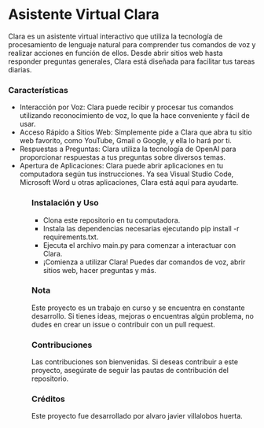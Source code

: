 <boby>
<h1> Asistente Virtual Clara </h1>


</h2>Clara es un asistente virtual interactivo que utiliza la tecnología de procesamiento de lenguaje natural para comprender tus comandos de voz y realizar acciones en función de ellos. Desde abrir sitios web hasta responder preguntas generales, Clara está diseñada para facilitar tus tareas diarias.</h2>

<h3>Características</h3>

<ul>

<li>Interacción por Voz: Clara puede recibir y procesar tus comandos utilizando reconocimiento de voz, lo que la hace conveniente y fácil de usar.</li>

<li>Acceso Rápido a Sitios Web: Simplemente pide a Clara que abra tu sitio web favorito, como YouTube, Gmail o Google, y ella lo hará por ti.</li>

<li>Respuestas a Preguntas: Clara utiliza la tecnología de OpenAI para proporcionar respuestas a tus preguntas sobre diversos temas.</li>

<li>Apertura de Aplicaciones: Clara puede abrir aplicaciones en tu computadora según tus instrucciones. Ya sea Visual Studio Code, Microsoft Word u otras aplicaciones, Clara está aquí para ayudarte.</li>

<ul/>

<h3>Instalación y Uso</h3>

<ul>
<li>Clona este repositorio en tu computadora.</li>

<li>Instala las dependencias necesarias ejecutando pip install -r requirements.txt.</li>

<li>Ejecuta el archivo main.py para comenzar a interactuar con Clara.</li>

<li>¡Comienza a utilizar Clara! Puedes dar comandos de voz, abrir sitios web, hacer preguntas y más.</li>

</ul>
<h3>Nota</h3>
Este proyecto es un trabajo en curso y se encuentra en constante desarrollo. Si tienes ideas, mejoras o encuentras algún problema, no dudes en crear un issue o contribuir con un pull request.

<h3>Contribuciones</h3>
Las contribuciones son bienvenidas. Si deseas contribuir a este proyecto, asegúrate de seguir las pautas de contribución del repositorio.

<h3>Créditos</h3>
Este proyecto fue desarrollado por alvaro javier villalobos huerta.

</boby>
